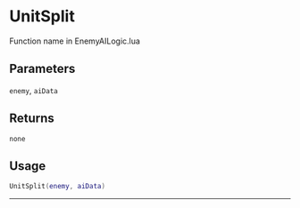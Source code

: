# UnitSplit
Function name in EnemyAILogic.lua
## Parameters
`enemy`, `aiData`
## Returns
`none`
## Usage
```lua
UnitSplit(enemy, aiData)
```
---
